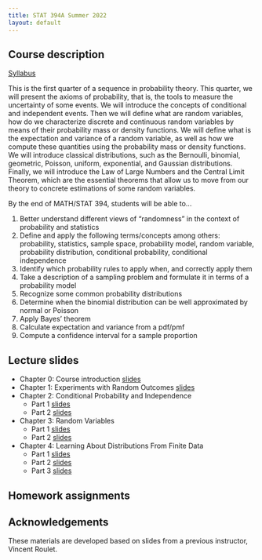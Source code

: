 ```yaml
---
title: STAT 394A Summer 2022
layout: default
---
```


## Course description

[Syllabus](STAT394_syllabus_2022_summer_Kunke.pdf)

This is the first quarter of a sequence in probability theory. This quarter, we will present the axioms of probability, that is, the tools to measure the uncertainty of some events. We will introduce the concepts of conditional and independent events. Then we will define what are random variables, how do we characterize discrete and continuous random variables by means of their probability mass or density functions. We will define what is the expectation and variance of a random variable, as well as how we compute these quantities using the probability mass or density functions. We will introduce classical distributions, such as the Bernoulli, binomial, geometric, Poisson, uniform, exponential, and Gaussian distributions. Finally, we will introduce the Law of Large Numbers and the Central Limit Theorem, which are the essential theorems that allow us to move from our theory to concrete estimations of some random variables.

By the end of MATH/STAT 394, students will be able to...

1. Better understand different views of “randomness” in the context of probability and statistics
2. Define and apply the following terms/concepts among others: probability, statistics, sample space, probability model, random variable, probability distribution, conditional probability, conditional independence
3. Identify which probability rules to apply when, and correctly apply them
4. Take a description of a sampling problem and formulate it in terms of a probability model
5. Recognize some common probability distributions
6. Determine when the binomial distribution can be well approximated by normal or Poisson
7. Apply Bayes’ theorem
8. Calculate expectation and variance from a pdf/pmf
9. Compute a confidence interval for a sample proportion

## Lecture slides

- Chapter 0: Course introduction [slides](Slides/STAT394_Chapter0_Intro_slides.pdf)
- Chapter 1: Experiments with Random Outcomes [slides](Slides/STAT394_Chapter1_slides.pdf)
- Chapter 2: Conditional Probability and Independence
    - Part 1 [slides](Slides/STAT394_Chapter2_Part1_slides.pdf)
    - Part 2 [slides](Slides/STAT394_Chapter2_Part2_slides.pdf)
- Chapter 3: Random Variables
    - Part 1 [slides](Slides/STAT394_Chapter3_Part1_slides.pdf)
    - Part 2 [slides](Slides/STAT394_Chapter3_Part2_slides.pdf)
- Chapter 4: Learning About Distributions From Finite Data
    - Part 1 [slides](Slides/STAT394_Chapter4beyond_Part1_slides.pdf)
    - Part 2 [slides](Slides/STAT394_Chapter4beyond_Part2_slides.pdf)
    - Part 3 [slides](Slides/STAT394_Chapter4beyond_Part3_slides.pdf)

## Homework assignments

## Acknowledgements

These materials are developed based on slides from a previous instructor, Vincent Roulet.
